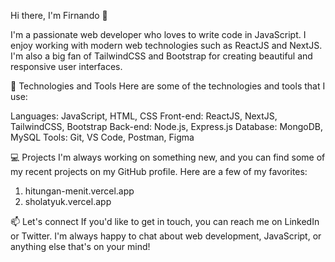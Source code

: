 Hi there, I'm Firnando 👋


I'm a passionate web developer who loves to write code in JavaScript. I enjoy working with modern web technologies such as ReactJS and NextJS. I'm also a big fan of TailwindCSS and Bootstrap for creating beautiful and responsive user interfaces.

🧰 Technologies and Tools
Here are some of the technologies and tools that I use:

Languages: JavaScript, HTML, CSS
Front-end: ReactJS, NextJS, TailwindCSS, Bootstrap
Back-end: Node.js, Express.js
Database: MongoDB, MySQL
Tools: Git, VS Code, Postman, Figma

💻 Projects
I'm always working on something new, and you can find some of my recent projects on my GitHub profile. Here are a few of my favorites:

1. hitungan-menit.vercel.app
2. sholatyuk.vercel.app

📫 Let's connect
If you'd like to get in touch, you can reach me on LinkedIn or Twitter. I'm always happy to chat about web development, JavaScript, or anything else that's on your mind!
